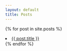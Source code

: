 ```yaml
---
layout: default
title: Posts
---
```


{% for post in site.posts %}
<li>
	<a href="{{ post.url }}">{{ post.title }}</a>
</li>
{% endfor %}


